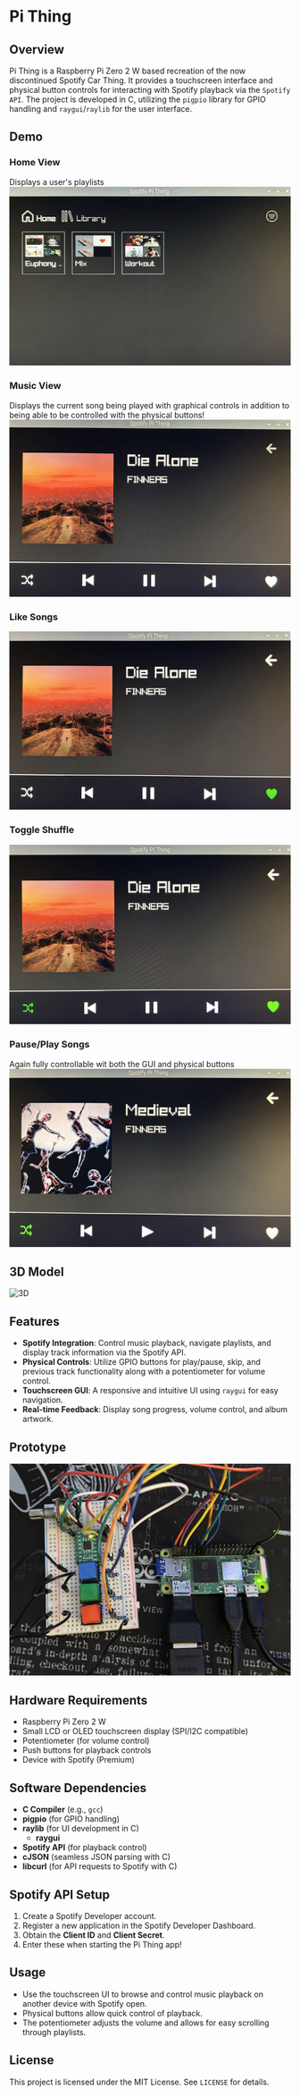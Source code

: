 # Pi Thing

## Overview

Pi Thing is a Raspberry Pi Zero 2 W based recreation of the now discontinued Spotify Car Thing.
It provides a touchscreen interface and physical button controls for interacting with Spotify playback via the `Spotify API`.
The project is developed in C, utilizing the `pigpio` library for GPIO handling and `raygui`/`raylib` for the user interface.

## Demo

### Home View
Displays a user's playlists
![Demo](./demo/home_view.jpg)

### Music View
Displays the current song being played with graphical controls
in addition to being able to be controlled with the physical buttons!
![Demo](./demo/music_view.jpg)

### Like Songs
![Demo](./demo/like.jpg)

### Toggle Shuffle
![Demo](./demo/shuffle.jpg)

### Pause/Play Songs
Again fully controllable wit both the GUI and physical buttons
![Demo](./demo/pause.jpg)

## 3D Model
![3D](./demo/3d_model.jpg)
## Features

- **Spotify Integration**: Control music playback, navigate playlists, and display track information via the Spotify API.
- **Physical Controls**: Utilize GPIO buttons for play/pause, skip, and previous track functionality along with a potentiometer for volume control.
- **Touchscreen GUI**: A responsive and intuitive UI using `raygui` for easy navigation.
- **Real-time Feedback**: Display song progress, volume control, and album artwork.

## Prototype
![Prototype](./demo/prototype/pithing.jpg)

## Hardware Requirements

- Raspberry Pi Zero 2 W
- Small LCD or OLED touchscreen display (SPI/I2C compatible)
- Potentiometer (for volume control)
- Push buttons for playback controls
- Device with Spotify (Premium)

## Software Dependencies

- **C Compiler** (e.g., `gcc`)
- **pigpio** (for GPIO handling)
- **raylib** (for UI development in C)
    - **raygui** 
- **Spotify API** (for playback control)
- **cJSON** (seamless JSON parsing with C)
- **libcurl** (for API requests to Spotify with C)

## Spotify API Setup

1. Create a Spotify Developer account.
2. Register a new application in the Spotify Developer Dashboard.
3. Obtain the **Client ID** and **Client Secret**.
4. Enter these when starting the Pi Thing app!

## Usage

- Use the touchscreen UI to browse and control music playback on another device with Spotify open.
- Physical buttons allow quick control of playback.
- The potentiometer adjusts the volume and allows for easy scrolling through playlists.

## License

This project is licensed under the MIT License. See `LICENSE` for details.
